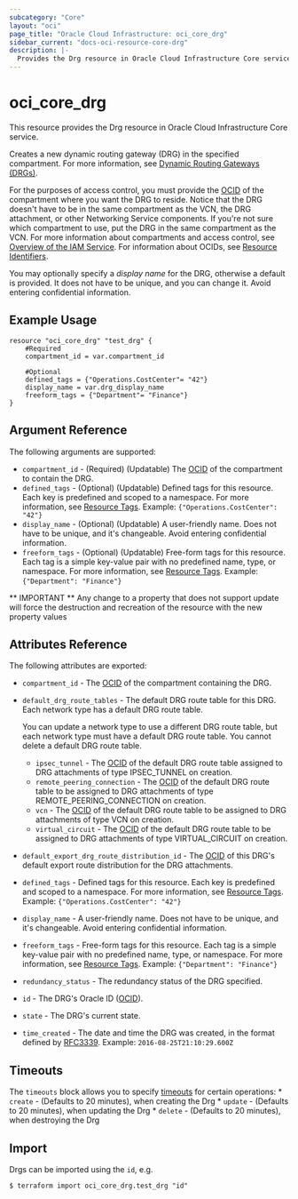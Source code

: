 ```yaml
---
subcategory: "Core"
layout: "oci"
page_title: "Oracle Cloud Infrastructure: oci_core_drg"
sidebar_current: "docs-oci-resource-core-drg"
description: |-
  Provides the Drg resource in Oracle Cloud Infrastructure Core service
---
```


# oci_core_drg
This resource provides the Drg resource in Oracle Cloud Infrastructure Core service.

Creates a new dynamic routing gateway (DRG) in the specified compartment. For more information,
see [Dynamic Routing Gateways (DRGs)](https://docs.cloud.oracle.com/iaas/Content/Network/Tasks/managingDRGs.htm).

For the purposes of access control, you must provide the [OCID](https://docs.cloud.oracle.com/iaas/Content/General/Concepts/identifiers.htm) of the compartment where you want
the DRG to reside. Notice that the DRG doesn't have to be in the same compartment as the VCN,
the DRG attachment, or other Networking Service components. If you're not sure which compartment
to use, put the DRG in the same compartment as the VCN. For more information about compartments
and access control, see [Overview of the IAM Service](https://docs.cloud.oracle.com/iaas/Content/Identity/Concepts/overview.htm).
For information about OCIDs, see [Resource Identifiers](https://docs.cloud.oracle.com/iaas/Content/General/Concepts/identifiers.htm).

You may optionally specify a *display name* for the DRG, otherwise a default is provided.
It does not have to be unique, and you can change it. Avoid entering confidential information.


## Example Usage

```hcl
resource "oci_core_drg" "test_drg" {
	#Required
	compartment_id = var.compartment_id

	#Optional
	defined_tags = {"Operations.CostCenter"= "42"}
	display_name = var.drg_display_name
	freeform_tags = {"Department"= "Finance"}
}
```

## Argument Reference

The following arguments are supported:

* `compartment_id` - (Required) (Updatable) The [OCID](https://docs.cloud.oracle.com/iaas/Content/General/Concepts/identifiers.htm) of the compartment to contain the DRG.
* `defined_tags` - (Optional) (Updatable) Defined tags for this resource. Each key is predefined and scoped to a namespace. For more information, see [Resource Tags](https://docs.cloud.oracle.com/iaas/Content/General/Concepts/resourcetags.htm).  Example: `{"Operations.CostCenter": "42"}` 
* `display_name` - (Optional) (Updatable) A user-friendly name. Does not have to be unique, and it's changeable. Avoid entering confidential information. 
* `freeform_tags` - (Optional) (Updatable) Free-form tags for this resource. Each tag is a simple key-value pair with no predefined name, type, or namespace. For more information, see [Resource Tags](https://docs.cloud.oracle.com/iaas/Content/General/Concepts/resourcetags.htm).  Example: `{"Department": "Finance"}` 


** IMPORTANT **
Any change to a property that does not support update will force the destruction and recreation of the resource with the new property values

## Attributes Reference

The following attributes are exported:

* `compartment_id` - The [OCID](https://docs.cloud.oracle.com/iaas/Content/General/Concepts/identifiers.htm) of the compartment containing the DRG.
* `default_drg_route_tables` - The default DRG route table for this DRG. Each network type has a default DRG route table.

	You can update a network type to use a different DRG route table, but each network type must have a default DRG route table. You cannot delete a default DRG route table. 
	* `ipsec_tunnel` - The [OCID](https://docs.cloud.oracle.com/iaas/Content/General/Concepts/identifiers.htm) of the default DRG route table assigned to DRG attachments of type IPSEC_TUNNEL on creation. 
	* `remote_peering_connection` - The [OCID](https://docs.cloud.oracle.com/iaas/Content/General/Concepts/identifiers.htm) of the default DRG route table to be assigned to DRG attachments of type REMOTE_PEERING_CONNECTION on creation. 
	* `vcn` - The [OCID](https://docs.cloud.oracle.com/iaas/Content/General/Concepts/identifiers.htm) of the default DRG route table to be assigned to DRG attachments of type VCN on creation. 
	* `virtual_circuit` - The [OCID](https://docs.cloud.oracle.com/iaas/Content/General/Concepts/identifiers.htm) of the default DRG route table to be assigned to DRG attachments of type VIRTUAL_CIRCUIT on creation. 
* `default_export_drg_route_distribution_id` - The [OCID](https://docs.cloud.oracle.com/iaas/Content/General/Concepts/identifiers.htm) of this DRG's default export route distribution for the DRG attachments. 
* `defined_tags` - Defined tags for this resource. Each key is predefined and scoped to a namespace. For more information, see [Resource Tags](https://docs.cloud.oracle.com/iaas/Content/General/Concepts/resourcetags.htm).  Example: `{"Operations.CostCenter": "42"}` 
* `display_name` - A user-friendly name. Does not have to be unique, and it's changeable. Avoid entering confidential information. 
* `freeform_tags` - Free-form tags for this resource. Each tag is a simple key-value pair with no predefined name, type, or namespace. For more information, see [Resource Tags](https://docs.cloud.oracle.com/iaas/Content/General/Concepts/resourcetags.htm).  Example: `{"Department": "Finance"}` 
* `redundancy_status` - The redundancy status of the DRG specified.
* `id` - The DRG's Oracle ID ([OCID](https://docs.cloud.oracle.com/iaas/Content/General/Concepts/identifiers.htm)).
* `state` - The DRG's current state.
* `time_created` - The date and time the DRG was created, in the format defined by [RFC3339](https://tools.ietf.org/html/rfc3339).  Example: `2016-08-25T21:10:29.600Z` 

## Timeouts

The `timeouts` block allows you to specify [timeouts](https://registry.terraform.io/providers/oracle/oci/latest/docs/guides/changing_timeouts) for certain operations:
	* `create` - (Defaults to 20 minutes), when creating the Drg
	* `update` - (Defaults to 20 minutes), when updating the Drg
	* `delete` - (Defaults to 20 minutes), when destroying the Drg


## Import

Drgs can be imported using the `id`, e.g.

```
$ terraform import oci_core_drg.test_drg "id"
```

